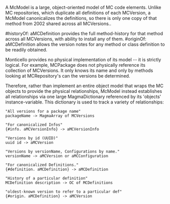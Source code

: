 A McModel is a large, object-oriented model of MC code elements.  Unlike MC repositories, which duplicate all definitions of each MCVersion, a McModel canonicalizes the definitions, so there is only one copy of that method from 2002 shared across all MCVersions..

#historyOf: aMCDefinition provides the full method-history for that method across all MCVersions, with ability to install any of them.  #originOf: aMCDefinition allows the version notes for any method or class definition to be readily obtained.

Monticello provides no physical implementation of its model -- it is strictly logical.  For example, MCPackage does not physically reference its collection of MCVersions.  It only knows its name and only by methods looking at MCRepository's can the versions be determined.

Therefore, rather than implement an entire object model that wraps the MC objects to provide the physical relationships, McModel instead establishes all relationships via one large MagmaDictionary referenced by its 'objects' instance-variable.  This dictionary is used to track a variety of relationships:

	"All versions for a package name"
	packageName -> MagmaArray of MCVersions

	"For canonicalized Infos"
	{#info. aMCVersionInfo} -> aMCVersionInfo

	"Versions by id (UUID)"
	uuid id -> aMCVersion

	"Versions by versionName, Configurations by name."
	versionName -> aMCVersion or aMCConfiguration

	"For canonicalized Definitions."
	{#definition. aMCDefinition} -> aMCDefinition

	"History of a particular definition"
	MCDefinition description -> OC of MCDefinitions

	"oldest-known version to refer to a particular def"
	{#origin. aMCDefinition} -> aMCVersion
